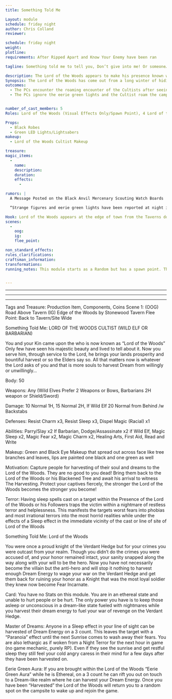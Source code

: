 ```yaml
---
title: Something Told Me

Layout: module
schedule: friday night
author: Chris Colland
reviewer: 

schedule: friday night
weight: 
plotline: 
requirements: After Ripped Apart and Know Your Enemy have been ran

tagline: Something told me to tell you, Don’t give into me! Or someone…. 

description: The Lord of the Woods appears to make his presence known with the return of the Adventurers and chaos of the Bloody Fist War igniting
Synopsis: The Lord of the Woods has come out from a long winter of hiding and endless nightmares, awakening to the chaos of Orcs stomping around “His” woods now. He intends to make himself known so he appears to summon his loyal followers to enter town and seek new dreamers for his power to grow on, left unchecked and unchained his power will fluctuate out of control and he will grow even more mad and violent. The woods have become unsafe at night alone as of recent… And not just cause of the Orcs….
outcomes: 
  - The PCs encounter the roaming encounter of the Cultists after seeing the weird floating green lights of the Lord of the Woods in the mists at the edge of the town in the treeline
  - The PCs ignore the eerie green lights and the Cultist roam the camp searching for people to “bring to the Lord” and grow increasingly aggressive with the longer it takes to find “willing” subjects


number_of_cast_members: 5
Roles: Lord of the Woods (Visual Effects Only/Spawn Point), 4 Lord of the Woods Cultists

Props: 
  - Black Robes
  - Green LED Lights/Lightsabers
makeup: 
  - Lord of the Woods Cultist Makeup

treasure: 
magic_items:
  - 
    name: 
    description:  
    duration: 
    effects: 
      - 

rumors: | 
  A Message Posted on the Black Anvil Mercenary Scouting Watch Boards

  “Strange figures and eerie green lights have been reported at night in the woods to West of Stonewood. If you get close to them, their lights fade and nothing is there if you investigate. Sometimes you can make out only a figure: a tall humanoid with some kind of antlers of horns on his head, wrapped in leathers and furs, a large 2 handed blade over his back.“

Hook: Lord of the Woods appears at the edge of town from the Taverns door surrounded in eerie green lights, on him spawn a group of wondering Cultists
scenes: 
  - 
    oog: 
    ig: 
    flee_point: 

non_standard_effects: 
rules_clarifications: 
craftsman_information: 
transformations: 
running_notes: This module starts as a Random but has a spawn point. The Lord of the Woods spawns in an ethereal state unable to be harmed surrounded in Eerie Green Light. This will be a visual effect of the module beginning and a way to get attention of the players to draw them out of the Tavern. Once they have notice of the Lord of the Woods, he will call a spawn of his Cultists while will spawn from his “Green Aura” once spawned or if the PCs approach too close the “Green Aura” will disappear and the current spawn will be live. When all NPC are killed, they will reform on the Lord of the Woods and respawn at different points around the camp until the amount of resets have been reached or 2 PCs have been captured. If a PC is captured, they will be taken to the “Green Aura” of the Lord of the Woods and Rifted out on a normal 3 count to a secondary location where they will enter a roleplay encounter in a “Nightmare” included state where the Lord of the Woods  “harvest” dream energy from them and replace their dreams with “Nightmares” effectively giving them a “paranoia” effect till sunrise to grow his power and return their asleep body to a random spot on the campsite to wake up and rejoin the game.


---
```







________________________________________
________________________________________





________________________________________
Tags and Treasure: Production Item, Components, Coins
Scene 1: (OOG) Road Above Tavern (IG) Edge of the Woods by Stonewood Tavern
Flee Point: Back to Tavern/Site Wide






Something Told Me: LORD OF THE WOODS CULTIST (WILD ELF OR BARBARIAN)

You and your Kin came upon the who is now known as “Lord of the Woods” Only few have seen his majestic beauty and lived to tell about it. Now you serve him, through service to the Lord, he brings your lands prosperity and bountiful harvest or so the Elders say so. All that matters now is whatever the Lord asks of you and that is more souls to harvest Dream from willingly or unwillingly…

Body: 50

Weapons: Any (Wild Elves Prefer 2 Weapons or Bows, Barbarians 2H weapon or Shield/Sword)

Damage: 10 Normal 1H, 15 Normal 2H, If Wild Elf 20 Normal from Behind /w Backstabs

Defenses: Resist Charm x3, Resist Sleep x3, Dispel Magic (Racial) x1

Abilities: Parry/Slay x2 If Barbarian, Dodge/Assassinate x2 if Wild Elf, Magic Sleep x2, Magic Fear x2, Magic Charm x2, Healing Arts, First Aid, Read and Write

Makeup: Green and Black Eye Makeup that spread out across face like tree branches and leaves, lips are painted one black and one green as well

Motivation: Capture people for harvesting of their soul and dreams to the Lord of the Woods. They are no good to you dead! Bring them back to the Lord of the Woods or his Blackened Tree and await his arrival to witness The Harvesting. Protect your captives fiercely, the stronger the Lord of the Woods becomes the stronger you become!

Terror: Having sleep spells cast on a target within the Presence of the Lord of the Woods or his Followers traps the victim within a nightmare of restless terror and helplessness. This manifests the targets worst fears into phobias and most irrational terrors into the most horrid realities while under the effects of a Sleep effect in the immediate vicinity of the cast or line of site of Lord of the Woods


















Something Told Me: Lord of the Woods

You were once a proud knight of the Verdant Hedge but for your crimes you were outcast from your realm. Though you didn’t do the crimes you were accused of, and your honor remained intact, your sanity snapped along the way along with your will to be the hero. Now you have not necessarily become the villain but the anti-hero and will stop it nothing to harvest enough Dream Energy to wage your war on the Verdant Hedge and get them back for ruining your honor as a Knight that was the most loyal soldier they knew now become Fear Incarnate.

Card: You have no Stats on this module. You are in an ethereal state and unable to hurt people or be hurt. The only power you have is to keep those asleep or unconscious in a dream-like state fueled with nightmares while you harvest their dream energy to fuel your war of revenge on the Verdant Hedge.

Master of Dreams: Anyone in a Sleep effect in your line of sight can be harvested of Dream Energy on a 3 count. This leaves the target with a “Paranoia” effect until the next Sunrise comes to wash away their fears. You are also lethargic as if woken from a Night Terror for the next hour in game (no game mechanic, purely RP). Even if they see the sunrise and get restful sleep they still feel your cold angry caress in their mind for a few days after they have been harvested on.

Eerie Green Aura: If you are brought within the Lord of the Woods “Eerie Green Aura” while he is Ethereal, on a 3 count he can rift you out on touch to a Dream-like realm where he can harvest your Dream Energy. Once you have been “Harvested” the Lord of the Woods will return you to a random spot on the campsite to wake up and rejoin the game.
